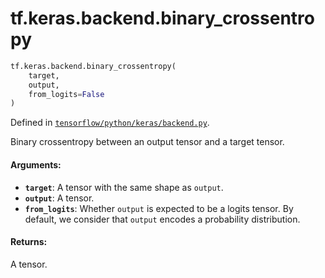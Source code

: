 <div itemscope itemtype="http://developers.google.com/ReferenceObject">
<meta itemprop="name" content="tf.keras.backend.binary_crossentropy" />
<meta itemprop="path" content="Stable" />
</div>

# tf.keras.backend.binary_crossentropy

``` python
tf.keras.backend.binary_crossentropy(
    target,
    output,
    from_logits=False
)
```



Defined in [`tensorflow/python/keras/backend.py`](/code/stable/tensorflow/python/keras/backend.py).

Binary crossentropy between an output tensor and a target tensor.

#### Arguments:

* <b>`target`</b>: A tensor with the same shape as `output`.
* <b>`output`</b>: A tensor.
* <b>`from_logits`</b>: Whether `output` is expected to be a logits tensor.
        By default, we consider that `output`
        encodes a probability distribution.


#### Returns:

A tensor.